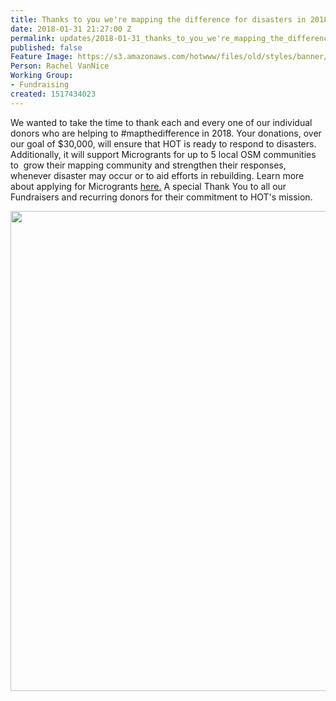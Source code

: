 ```yaml
---
title: Thanks to you we're mapping the difference for disasters in 2018!
date: 2018-01-31 21:27:00 Z
permalink: updates/2018-01-31_thanks_to_you_we're_mapping_the_difference_for_disasters_in_2018!
published: false
Feature Image: https://s3.amazonaws.com/hotwww/files/old/styles/banner/public/Campaign+Header+1.jpg
Person: Rachel VanNice
Working Group:
- Fundraising
created: 1517434023
---
```


<p>We wanted to take the time to thank each and every one of our individual donors who are helping to #mapthedifference in 2018. Your donations, over our goal of $30,000, will ensure that HOT is ready to respond to disasters. Additionally, it will support Microgrants for up to 5 local OSM communities to&nbsp; grow their mapping community and strengthen their responses, whenever disaster may occur or to aid efforts in rebuilding. Learn more about applying for Microgrants <a href="https://www.hotosm.org/updates/2018-01-17_funds_for_community_led_projects_to_improve_resilience_to_disasters_and_crises" target="_blank">here.</a>&nbsp;A special Thank You to all our Fundraisers and recurring donors for their commitment to HOT's mission.&nbsp;</p><p><img src="https://s3.amazonaws.com/hotwww/files/old/wordcloud%20%281%29.jpg" alt="" style="width:1024px;height:768px"></p>
